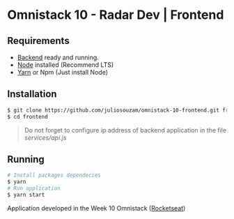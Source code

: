 # Omnistack 10 - Radar Dev | Frontend

## Requirements

- [Backend](https://github.com/juliosouzam/omnistack-10-backend) ready and running.
- [Node](https://nodejs.org/en/) installed (Recommend LTS)
- [Yarn](https://yarnpkg.com/en/docs/install#debian-stable) or Npm (Just install Node)

## Installation

```sh
$ git clone https://github.com/juliosouzam/omnistack-10-frontend.git frontend
$ cd frontend
```

> Do not forget to configure ip address of backend application in the file _services/api.js_

## Running

```sh
# Install packages dependecies
$ yarn
# Run application
$ yarn start
```

Application developed in the Week 10 Omnistack ([Rocketseat](https://rocketseat.com.br/))
